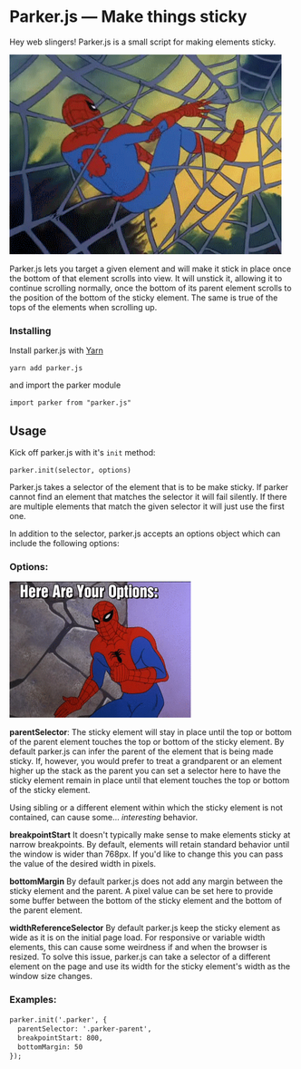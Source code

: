 # Parker.js — Make things sticky

Hey web slingers! Parker.js is a small script for making elements sticky.

![](images/parker_sticky.gif)

Parker.js lets you target a given element and will make it stick in place once the bottom of that element scrolls into view. It will unstick it, allowing it to continue scrolling normally, once the bottom of its parent element scrolls to the position of the bottom of the sticky element. The same is true of the tops of the elements when scrolling up.


### Installing
Install parker.js with [Yarn](http://yarnpkg.com)

```
yarn add parker.js
```

and import the parker module

```
import parker from "parker.js"
```

## Usage
Kick off parker.js with it's `init` method:  
```
parker.init(selector, options)
```

Parker.js takes a selector of the element that is to be make sticky. If parker cannot find an element that matches the selector it will fail silently. If there are multiple elements that match the given selector it will just use the first one.

In addition to the selector, parker.js accepts an options object which can include the following options:

### Options:
![](images/parker_options.gif)

**parentSelector**:
The sticky element will stay in place until the top or bottom of the parent element touches the top or bottom of the sticky element. By default parker.js can infer the parent of the element that is being made sticky. If, however, you would prefer to treat a grandparent or an element higher up the stack as the parent you can set a selector here to have the sticky element remain in place until that element touches the top or bottom of the sticky element.

Using sibling or a different element within which the sticky element is not contained, can cause some… _interesting_ behavior.

**breakpointStart**
It doesn't typically make sense to make elements sticky at narrow breakpoints. By default, elements will retain standard behavior until the window is wider than 768px. If you'd like to change this you can pass the value of the desired width in pixels.

**bottomMargin**
By default parker.js does not add any margin between the sticky element and the parent. A pixel value can be set here to provide some buffer between the bottom of the sticky element and the bottom of the parent element.

**widthReferenceSelector**
By default parker.js keep the sticky element as wide as it is on the initial page load. For responsive or variable width elements, this can cause some weirdness if and when the browser is resized. To solve this issue, parker.js can take a selector of a different element on the page and use its width for the sticky element's width as the window size changes.

### Examples:
```
parker.init('.parker', {
  parentSelector: '.parker-parent',
  breakpointStart: 800,
  bottomMargin: 50
});
```
